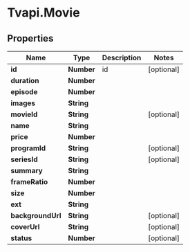 # Tvapi.Movie

## Properties
Name | Type | Description | Notes
------------ | ------------- | ------------- | -------------
**id** | **Number** | id | [optional] 
**duration** | **Number** |  | 
**episode** | **Number** |  | 
**images** | **String** |  | 
**movieId** | **String** |  | [optional] 
**name** | **String** |  | 
**price** | **Number** |  | 
**programId** | **String** |  | [optional] 
**seriesId** | **String** |  | [optional] 
**summary** | **String** |  | 
**frameRatio** | **Number** |  | 
**size** | **Number** |  | 
**ext** | **String** |  | 
**backgroundUrl** | **String** |  | [optional] 
**coverUrl** | **String** |  | [optional] 
**status** | **Number** |  | [optional] 


